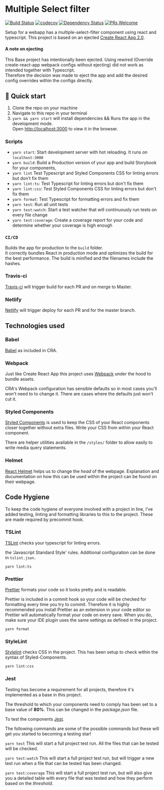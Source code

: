 # Multiple Select filter

[![Build Status](https://travis-ci.org/AhmadKabakibi/search-items.svg?branch=master)](https://travis-ci.org/AhmadKabakibi/search-items)
[![codecov](https://codecov.io/gh/AhmadKabakibi/search-items/branch/master/graph/badge.svg)](https://codecov.io/gh/AhmadKabakibi/search-items)
[![Dependency Status](https://img.shields.io/david/nfl/search-items.svg)](https://david-dm.org/username/search-items)
[![PRs Welcome](https://img.shields.io/badge/PRs-welcome-brightgreen.svg)]()

Setup for a webapp has a multiple-select-filter component using react and typescript.
This project is based on an ejected [Create React App 2.0](https://github.com/facebookincubator/create-react-app).

#### A note on ejecting

This Base project has intentionally been ejected. Using rewired (Override create-react-app webpack configs without ejecting) did not work as intended together with Typescript.<br> Therefore the decision was made to eject the app and add the desired config overrides within the configs directly.

## 🚀 Quick start

1. Clone the repo on your machine
2. Navigate to this repo in your terminal
3. `yarn && yarn start` will install dependencies && Runs the app in the development mode.<br>
Open [http://localhost:3000](http://localhost:3000) to view it in the browser.

### Scripts

- `yarn start`: Start development server with hot reloading. It runs on `localhost:3000`
- `yarn build`: Build a Production version of your app and build Storybook for your components,
- `yarn lint` Test Typescript and Styled Components CSS for linting errors but don't fix them
- `yarn lint:ts`: Test Typescript for linting errors but don't fix them
- `yarn lint:css`: Test Styled Components CSS for linting errors but don't fix them
- `yarn format`: Test Typescript for formatting errors and fix them
- `yarn test`: Run all unit tests
- `yarn test:watch`: Start a test watcher that will continuously run tests on every file change
- `yarn test:coverage`: Create a coverage report for your code and determine whether your coverage is high enough


### `CI/CD`

Builds the app for production to the `build` folder.<br>
It correctly bundles React in production mode and optimizes the build for the best performance.
The build is minified and the filenames include the hashes.<br>

### Travis-ci

[Travis-ci](https://travis-ci.org/) will trigger build for each PR and on merge to Master.

### Netlify

[Netlify](https://www.netlify.com) will trigger deploy for each PR and for the master branch.



## Technologies used

### Babel

[Babel](https://babeljs.io/) as included in CRA.

### Webpack

Just like Create React App this project uses [Webpack](https://webpack.js.org/) under the hood to bundle assets.

CRA's Webpack configuration has sensible defaults so in most cases you'll won't need to to change it. There are cases where the defaults just won't cut it.

### Styled Components

[Styled Components](https://www.styled-components.com/) is used to keep the CSS of your React components closer together without extra files. Write your CSS from within your React component.

There are helper utilities available in the `/styles/` folder to allow easily to write media query statements.

### Helmet

[React Helmet](https://github.com/nfl/react-helmet) helps us to change the _head_ of the webpage. Explanation and documentation on how this can be used within the project can be found on their webpage.

## Code Hygiene

To keep the code hygiene of everyone involved with a project in line, I've added testing, linting and formatting libraries to this to the project. These are made required by precommit hook.

### TSLint

[TSLint](https://palantir.github.io/tslint/) checks your typescript for linting errors.

the 'Javascript Standard Style' rules. Additional configuration can be done in `tslint.json.`

`yarn lint:ts`

### Prettier

[Prettier](https://prettier.io/) formats your code so it looks pretty and is readable.

Prettier is included in a commit hook so your code will be checked for formatting every time you try to commit. Therefore it is highly recommended you install Prettier as an extension in your code editor so Prettier will automatically format your code on every save. When you do, make sure your IDE plugin uses the same settings as defined in the project.

`yarn format`

### StyleLint

[Stylelint](https://stylelint.io/) checks CSS in the project. This has been setup to check within the syntax of Styled-Components.

`yarn lint:css`

### Jest

Testing has become a requirement for all projects, therefore it's implemented as a base in this project.

The threshold to which your components need to comply has been set to a base value of **80%**. This can be changed in the _package.json_ file.

To test the components [Jest](https://facebook.github.io/jest/).

The following commands are some of the possible commands but these will get you started to becoming a testing star!

`yarn test`
This will start a full project test run. All the files that can be tested will be checked.

`yarn test:watch`
This will start a full project test run, but will trigger a new test run when a file that can be tested has been changed.

`yarn test:coverage`
This will start a full project test run, but will also give you a detailed table with every file that was tested and how they perform based on the _threshold_.

